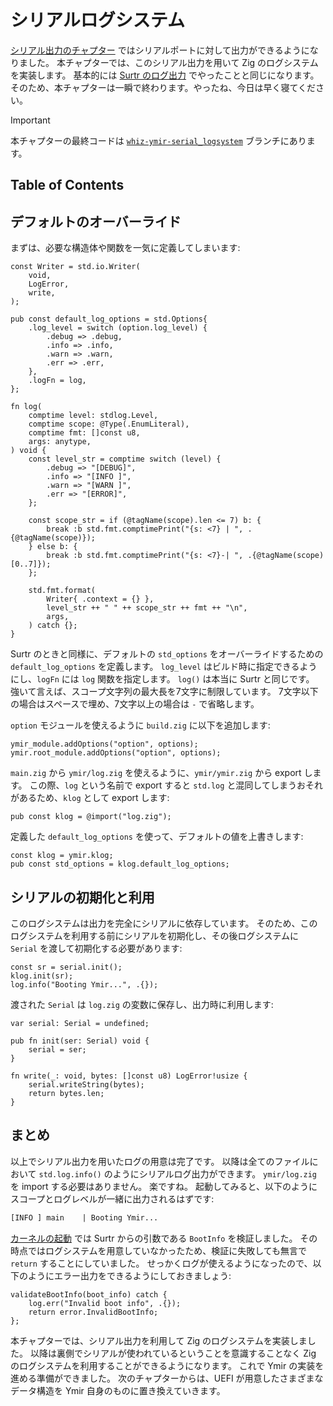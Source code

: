 # シリアルログシステム

[シリアル出力のチャプター](serial_output.md) ではシリアルポートに対して出力ができるようになりました。
本チャプターでは、このシリアル出力を用いて Zig のログシステムを実装します。
基本的には [Surtr のログ出力](../bootloader/uefi_log.md) でやったことと同じになります。
そのため、本チャプターは一瞬で終わります。やったね、今日は早く寝てください。

> [!IMPORTANT]
> 本チャプターの最終コードは [`whiz-ymir-serial_logsystem`](https://github.com/smallkirby/ymir/tree/whiz-ymir-serial_logsystem) ブランチにあります。

## Table of Contents

<!-- toc -->

## デフォルトのオーバーライド

まずは、必要な構造体や関数を一気に定義してしまいます:

```ymir/log.zig
const Writer = std.io.Writer(
    void,
    LogError,
    write,
);

pub const default_log_options = std.Options{
    .log_level = switch (option.log_level) {
        .debug => .debug,
        .info => .info,
        .warn => .warn,
        .err => .err,
    },
    .logFn = log,
};

fn log(
    comptime level: stdlog.Level,
    comptime scope: @Type(.EnumLiteral),
    comptime fmt: []const u8,
    args: anytype,
) void {
    const level_str = comptime switch (level) {
        .debug => "[DEBUG]",
        .info => "[INFO ]",
        .warn => "[WARN ]",
        .err => "[ERROR]",
    };

    const scope_str = if (@tagName(scope).len <= 7) b: {
        break :b std.fmt.comptimePrint("{s: <7} | ", .{@tagName(scope)});
    } else b: {
        break :b std.fmt.comptimePrint("{s: <7}-| ", .{@tagName(scope)[0..7]});
    };

    std.fmt.format(
        Writer{ .context = {} },
        level_str ++ " " ++ scope_str ++ fmt ++ "\n",
        args,
    ) catch {};
}
```

Surtr のときと同様に、デフォルトの `std_options` をオーバーライドするための `default_log_options` を定義します。
`log_level` はビルド時に指定できるようにし、`logFn` には `log` 関数を指定します。
`log()` は本当に Surtr と同じです。
強いて言えば、スコープ文字列の最大長を7文字に制限しています。
7文字以下の場合はスペースで埋め、7文字以上の場合は `-` で省略します。

`option` モジュールを使えるように `build.zig` に以下を追加します:

```zig
ymir_module.addOptions("option", options);
ymir.root_module.addOptions("option", options);
```

`main.zig` から `ymir/log.zig` を使えるように、`ymir/ymir.zig` から export します。
この際、`log` という名前で export すると `std.log` と混同してしまうおそれがあるため、`klog` として export します:

```ymir/ymir.zig
pub const klog = @import("log.zig");
```

定義した `default_log_options` を使って、デフォルトの値を上書きします:

```ymir/main.zig
const klog = ymir.klog;
pub const std_options = klog.default_log_options;
```

## シリアルの初期化と利用

このログシステムは出力を完全にシリアルに依存しています。
そのため、このログシステムを利用する前にシリアルを初期化し、その後ログシステムに `Serial` を渡して初期化する必要があります:

```ymir/main.zig
const sr = serial.init();
klog.init(sr);
log.info("Booting Ymir...", .{});
```

渡された `Serial` は `log.zig` の変数に保存し、出力時に利用します:

```ymir/log.zig
var serial: Serial = undefined;

pub fn init(ser: Serial) void {
    serial = ser;
}

fn write(_: void, bytes: []const u8) LogError!usize {
    serial.writeString(bytes);
    return bytes.len;
}
```

## まとめ

以上でシリアル出力を用いたログの用意は完了です。
以降は全てのファイルにおいて `std.log.info()` のようにシリアルログ出力ができます。
`ymir/log.zig` を import する必要はありません。
楽ですね。
起動してみると、以下のようにスコープとログレベルが一緒に出力されるはずです:

```txt
[INFO ] main    | Booting Ymir...
```

[カーネルの起動](../bootloader/jump_to_ymir.md#bootinfo-の検証) では Surtr からの引数である `BootInfo` を検証しました。
その時点ではログシステムを用意していなかったため、検証に失敗しても無言で `return` することにしていました。
せっかくログが使えるようになったので、以下のようにエラー出力をできるようにしておきましょう:

```ymir/main.zig
validateBootInfo(boot_info) catch {
    log.err("Invalid boot info", .{});
    return error.InvalidBootInfo;
};
```

本チャプターでは、シリアル出力を利用して Zig のログシステムを実装しました。
以降は裏側でシリアルが使われているということを意識することなく Zig のログシステムを利用することができるようになります。
これで Ymir の実装を進める準備ができました。
次のチャプターからは、UEFI が用意したさまざまなデータ構造を Ymir 自身のものに置き換えていきます。
